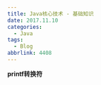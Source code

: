 ```yaml
---
title: Java核心技术 - 基础知识
date: 2017.11.10
categories:
  - Java
tags:
  - Blog
abbrlink: 4408
---
```



**printf转换符**


